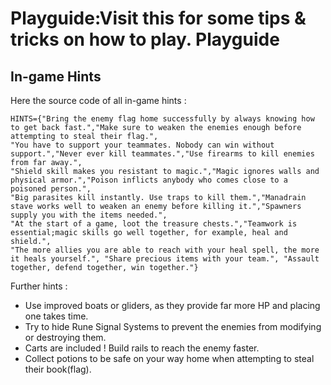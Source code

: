 Playguide:Visit this for some tips & tricks on how to play.
Playguide
=========

In-game Hints
-------------
Here the source code of all in-game hints : 

    HINTS={"Bring the enemy flag home successfully by always knowing how to get back fast.","Make sure to weaken the enemies enough before attempting to steal their flag.",
    "You have to support your teammates. Nobody can win without support.","Never ever kill teammates.","Use firearms to kill enemies from far away.",
    "Shield skill makes you resistant to magic.","Magic ignores walls and physical armor.","Poison inflicts anybody who comes close to a poisoned person.",
    "Big parasites kill instantly. Use traps to kill them.","Manadrain stave works well to weaken an enemy before killing it.","Spawners supply you with the items needed.",
    "At the start of a game, loot the treasure chests.","Teamwork is essential;magic skills go well together, for example, heal and shield.",
    "The more allies you are able to reach with your heal spell, the more it heals yourself.", "Share precious items with your team.", "Assault together, defend together, win together."}

Further hints : 

* Use improved boats or gliders, as they provide far more HP and placing one takes time.
* Try to hide Rune Signal Systems to prevent the enemies from modifying or destroying them.
* Carts are included ! Build rails to reach the enemy faster.
* Collect potions to be safe on your way home when attempting to steal their book(flag).